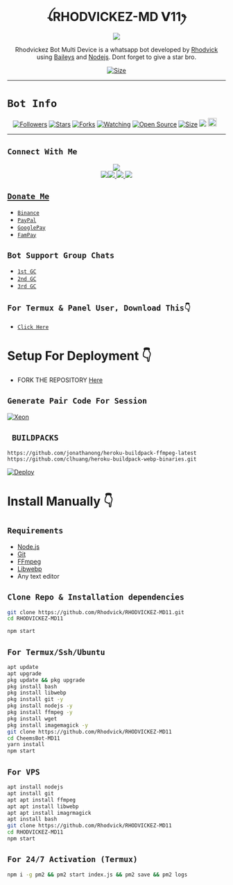  

<h1 align="center">ꪶRHODVICKEZ-MD 𝗩11ꫂ<br></h1>
<p align="center">
<img src="https://telegra.ph/file/25b60ba1474cffb21969c.jpg" />
</p>

<p align="center">
Rhodvickez Bot Multi Device is a whatsapp bot developed by <a href="https://github.com/Rhodvick" target="_blank">Rhodvick</a> using <a href="https://github.com/adiwajshing/Baileys" target="_blank">Baileys</a> and <a href="https://github.com/nodejs" target="_blank">Nodejs</a>. Dont forget to give a star bro.
</p>

<p align="center">
<a href="https://www.youtube.com/@Rhodvick"><img title="Size" src="https://img.shields.io/badge/Tutorial-Video-green"></a>
</p>

------

# ```Bot Info```
<p align="center">
<a href="https://github.com/Rhodvick/followers"><img title="Followers" src="https://img.shields.io/github/followers/Rhodvick?color=red&style=flat-square"></a>
<a href="https://github.com/Rhodvick/RHODVICKEZ-MD/stargazers/"><img title="Stars" src="https://img.shields.io/github/stars/Rhodvick/RHODVICKEZ-MD?color=blue&style=flat-square"></a>
<a href="https://github.com/Rhodvick/RHODVICKEZ-MD/network/members"><img title="Forks" src="https://img.shields.io/github/forks/Rhodvick/RHODVICKEZ-MD?color=red&style=flat-square"></a>
<a href="https://github.com/Rhodvick/RHODVICKEZ-MD/watchers"><img title="Watching" src="https://img.shields.io/github/watchers/Rhodvick/RHODVICKEZ-MD?label=Watchers&color=blue&style=flat-square"></a>
<a href="https://github.com/Rhodvick/RHODVICKEZ-MD"><img title="Open Source" src="https://img.shields.io/badge/Author-Rhodvick%20Bot%20Inc.-red?v=103"></a>
<a href="https://github.com/Rhodvick/RHODVICKEZ-MD/"><img title="Size" src="https://img.shields.io/github/repo-size/Rhodvick/RHODVICKEZ-MD?style=flat-square&color=green"></a>
<a href="https://hits.seeyoufarm.com"><img src="https://hits.seeyoufarm.com/api/count/incr/badge.svg?url=https%3A%2F%2Fgithub.com%2FRhodvick%2FRHODVICKEZ-MD&count_bg=%2379C83D&title_bg=%23555555&icon=probot.svg&icon_color=%2300FF6D&title=hits&edge_flat=false"/></a>
<a href="https://github.com/Rhodvick/RHODVICKEZ-MD/graphs/commit-activity"><img height="20" src="https://img.shields.io/badge/Maintained%3F-yes-green.svg"></a>&nbsp;&nbsp;
</p>
<p align='center'>
    </p>

-------

## ```Connect With Me```
<p align="center">
<a href="https://youtube.com/@Rhodvick"><img src="https://img.shields.io/badge/YouTube-ff0000?style=for-the-badge&logo=youtube&logoColor=ff000000&link=https://youtube.com/@Rhodvick" /><br>
<a href="https://whatsapp.com/channel/0029VaPZWbY1iUxVVRIIOm0D"><img src="https://img.shields.io/badge/WhatsApp Channel-25D366?style=for-the-badge&logo=whatsapp&logoColor=white&link=https://whatsapp.com/channel/Rhodvickezkelly"><img src="https://img.shields.io/badge/Telegram-00FFFF?style=for-the-badge&logo=telegram&logoColor=white" />
<a href="https://chat.whatsapp.com/BW0o3ZyiAF5Azb1bIqG9Ue"><img src="https://img.shields.io/badge/WhatsApp Group-25D366?style=for-the-badge&logo=whatsapp&logoColor=white" />
<a href="https://www.instagram.com/unicorn_rhodvickjunior?igsh=MzNlNGNkZWQ4Mg=="><img src="https://img.shields.io/badge/Instagram-A020F0?style=for-the-badge&logo=instagram&logoColor=white" />
</p>

## ```Donate Me```

- [`Binance`](https://i.ibb.co/W2gYn6S/binance.png)
- [`PayPal`](https://www.paypal.me/rhodvickezkelly34)
- [`GooglePay`](https://i.ibb.co/yQkqBS2/donate.png)
- [`FamPay`](https://i.ibb.co/w46VQ8D/Picsart-22-10-08-06-46-30-674.jpg)

## ```Bot Support Group Chats```

- [`1st GC`](https://chat.whatsapp.com/Dc2qyVeK8JbJq8Gr3U1pKH)
- [`2nd GC`](https://chat.whatsapp.com/BW0o3ZyiAF5Azb1bIqG9Ue)
- [`3rd GC`](https://chat.whatsapp.com/KMymhLdGcjPHihOkrfHW7q)

## `For Termux & Panel User, Download This👇`
- [`Click Here`](https://shrinkme.pro/y07LYARu)


# Setup For Deployment 👇

- FORK THE REPOSITORY [Here](https://github.com/Rhodvick/RHODVICKEZ-MD/fork)

## `Generate Pair Code For Session`
[![Xeon](https://repl.it/badge/github/quiec/whatsasena)](https://replit.com/@Rhodvick/xeon-PairCode)

## ` BUILDPACKS`

```
https://github.com/jonathanong/heroku-buildpack-ffmpeg-latest
https://github.com/clhuang/heroku-buildpack-webp-binaries.git
```

[![Deploy](https://www.herokucdn.com/deploy/button.svg)](https://heroku.com/deploy?template=https://github.com/Rhodvick/RHODVICKEZ-MD11/)

# Install Manually 👇
## `Requirements`
* [Node.js](https://nodejs.org/en/)
* [Git](https://git-scm.com/downloads)
* [FFmpeg](https://github.com/BtbN/FFmpeg-Builds/releases/download/autobuild-2020-12-08-13-03/ffmpeg-n4.3.1-26-gca55240b8c-win64-gpl-4.3.zip)
* [Libwebp](https://developers.google.com/speed/webp/download)
* Any text editor
## `Clone Repo & Installation dependencies`
```bash
git clone https://github.com/Rhodvick/RHODVICKEZ-MD11.git
cd RHODVICKEZ-MD11

npm start
```
## `For Termux/Ssh/Ubuntu`
```bash
apt update
apt upgrade
pkg update && pkg upgrade
pkg install bash
pkg install libwebp
pkg install git -y
pkg install nodejs -y 
pkg install ffmpeg -y 
pkg install wget
pkg install imagemagick -y
git clone https://github.com/Rhodvick/RHODVICKEZ-MD11
cd CheemsBot-MD11
yarn install
npm start
```
## `For VPS`
```bash
apt install nodejs 
apt install git 
apt apt install ffmpeg 
apt apt install libwebp 
apt apt install imagrmagick
apt install bash
git clone https://github.com/Rhodvick/RHODVICKEZ-MD11
cd RHODVICKEZ-MD11
npm start
```
## `For 24/7 Activation (Termux)`
```bash
npm i -g pm2 && pm2 start index.js && pm2 save && pm2 logs
```
